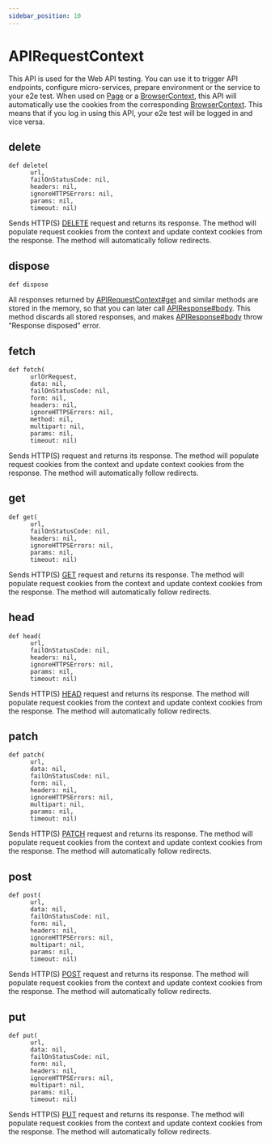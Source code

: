 ```yaml
---
sidebar_position: 10
---
```


# APIRequestContext

This API is used for the Web API testing. You can use it to trigger API endpoints, configure micro-services, prepare
environment or the service to your e2e test. When used on [Page](./page) or a [BrowserContext](./browser_context), this API will automatically use
the cookies from the corresponding [BrowserContext](./browser_context). This means that if you log in using this API, your e2e test will be
logged in and vice versa.

## delete

```
def delete(
      url,
      failOnStatusCode: nil,
      headers: nil,
      ignoreHTTPSErrors: nil,
      params: nil,
      timeout: nil)
```

Sends HTTP(S) [DELETE](https://developer.mozilla.org/en-US/docs/Web/HTTP/Methods/DELETE) request and returns its
response. The method will populate request cookies from the context and update context cookies from the response. The
method will automatically follow redirects.

## dispose

```
def dispose
```

All responses returned by [APIRequestContext#get](./api_request_context#get) and similar methods are stored in the memory, so that you
can later call [APIResponse#body](./api_response#body). This method discards all stored responses, and makes
[APIResponse#body](./api_response#body) throw "Response disposed" error.

## fetch

```
def fetch(
      urlOrRequest,
      data: nil,
      failOnStatusCode: nil,
      form: nil,
      headers: nil,
      ignoreHTTPSErrors: nil,
      method: nil,
      multipart: nil,
      params: nil,
      timeout: nil)
```

Sends HTTP(S) request and returns its response. The method will populate request cookies from the context and update
context cookies from the response. The method will automatically follow redirects.

## get

```
def get(
      url,
      failOnStatusCode: nil,
      headers: nil,
      ignoreHTTPSErrors: nil,
      params: nil,
      timeout: nil)
```

Sends HTTP(S) [GET](https://developer.mozilla.org/en-US/docs/Web/HTTP/Methods/GET) request and returns its response. The
method will populate request cookies from the context and update context cookies from the response. The method will
automatically follow redirects.

## head

```
def head(
      url,
      failOnStatusCode: nil,
      headers: nil,
      ignoreHTTPSErrors: nil,
      params: nil,
      timeout: nil)
```

Sends HTTP(S) [HEAD](https://developer.mozilla.org/en-US/docs/Web/HTTP/Methods/HEAD) request and returns its response.
The method will populate request cookies from the context and update context cookies from the response. The method will
automatically follow redirects.

## patch

```
def patch(
      url,
      data: nil,
      failOnStatusCode: nil,
      form: nil,
      headers: nil,
      ignoreHTTPSErrors: nil,
      multipart: nil,
      params: nil,
      timeout: nil)
```

Sends HTTP(S) [PATCH](https://developer.mozilla.org/en-US/docs/Web/HTTP/Methods/PATCH) request and returns its response.
The method will populate request cookies from the context and update context cookies from the response. The method will
automatically follow redirects.

## post

```
def post(
      url,
      data: nil,
      failOnStatusCode: nil,
      form: nil,
      headers: nil,
      ignoreHTTPSErrors: nil,
      multipart: nil,
      params: nil,
      timeout: nil)
```

Sends HTTP(S) [POST](https://developer.mozilla.org/en-US/docs/Web/HTTP/Methods/POST) request and returns its response.
The method will populate request cookies from the context and update context cookies from the response. The method will
automatically follow redirects.

## put

```
def put(
      url,
      data: nil,
      failOnStatusCode: nil,
      form: nil,
      headers: nil,
      ignoreHTTPSErrors: nil,
      multipart: nil,
      params: nil,
      timeout: nil)
```

Sends HTTP(S) [PUT](https://developer.mozilla.org/en-US/docs/Web/HTTP/Methods/PUT) request and returns its response. The
method will populate request cookies from the context and update context cookies from the response. The method will
automatically follow redirects.
